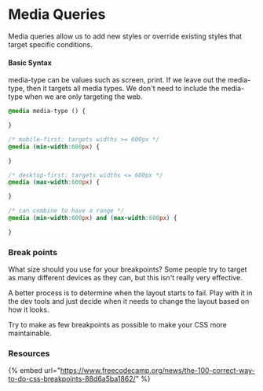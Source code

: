 # Media Queries

Media queries allow us to add new styles or override existing styles that target specific conditions.

#### Basic Syntax

media-type can be values such as screen, print. If we leave out the media-type, then it targets all media types. We don't need to include the media-type when we are only targeting the web.

```css
@media media-type () {

}
```

```css
/* mobile-first: targets widths >= 600px */
@media (min-width:600px) {

}

/* desktop-first: targets widths <= 600px */
@media (max-width:600px) {

}

/* can combine to have a range */
@media (min-width:600px) and (max-width:600px) {

}
```

### Break points

What size should you use for your breakpoints? Some people try to target as many different devices as they can, but this isn't really very effective. 

A better process is to determine when the layout starts to fail. Play with it in the dev tools and just decide when it needs to change the layout based on how it looks.

Try to make as few breakpoints as possible to make your CSS more maintainable.

### Resources

{% embed url="https://www.freecodecamp.org/news/the-100-correct-way-to-do-css-breakpoints-88d6a5ba1862/" %}
